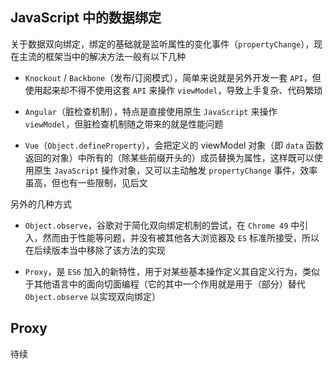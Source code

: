 ## JavaScript 中的数据绑定

关于数据双向绑定，绑定的基础就是监听属性的变化事件（`propertyChange`），现在主流的框架当中的解决方法一般有以下几种

* `Knockout` / `Backbone`（发布/订阅模式），简单来说就是另外开发一套 `API`，但使用起来却不得不使用这套 `API` 来操作 `viewModel`，导致上手复杂、代码繁琐

* `Angular`（脏检查机制），特点是直接使用原生 `JavaScript` 来操作 `viewModel`，但脏检查机制随之带来的就是性能问题

* `Vue`（`Object.defineProperty`），会把定义的 viewModel 对象（即 `data` 函数返回的对象）中所有的（除某些前缀开头的）成员替换为属性，这样既可以使用原生 `JavaScript` 操作对象，又可以主动触发 `propertyChange` 事件，效率虽高，但也有一些限制，见后文

另外的几种方式

* `Object.observe`，谷歌对于简化双向绑定机制的尝试，在 `Chrome 49` 中引入，然而由于性能等问题，并没有被其他各大浏览器及 `ES` 标准所接受，所以在后续版本当中移除了该方法的实现

* `Proxy`，是 `ES6` 加入的新特性，用于对某些基本操作定义其自定义行为，类似于其他语言中的面向切面编程（它的其中一个作用就是用于（部分）替代 `Object.observe` 以实现双向绑定）



## Proxy

待续